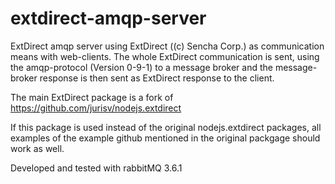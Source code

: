 # extdirect-amqp-server

ExtDirect amqp server using ExtDirect ((c) Sencha Corp.) as communication means with web-clients. The whole ExtDirect communication is sent, using the amqp-protocol (Version 0-9-1) to a message broker and the message-broker response is then sent as ExtDirect response to the client.

The main ExtDirect package is a fork of https://github.com/jurisv/nodejs.extdirect 

If this package is used instead of the original nodejs.extdirect packages, all examples of the example github mentioned in the original packgage should work as well.

Developed and tested with rabbitMQ 3.6.1
